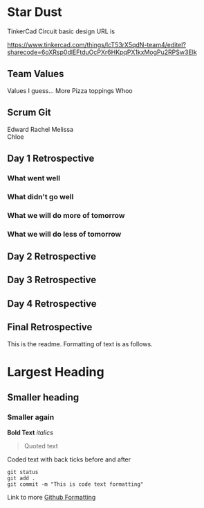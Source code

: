 # Star Dust

TinkerCad Circuit basic design URL is

https://www.tinkercad.com/things/lcT53rX5qdN-team4/editel?sharecode=6oXRsp0dlEFtduOcPXr6HKpqPX1kxMogPu2RPSw3Elk

## Team Values
Values I guess...
More Pizza toppings Whoo

## Scrum Git
Edward
Rachel
Melissa
<br>
Chloe

## Day 1 Retrospective

### What went well

### What didn't go well

### What we will do more of tomorrow

### What we will do less of tomorrow

## Day 2 Retrospective

## Day 3 Retrospective

## Day 4 Retrospective

## Final Retrospective

This is the readme. Formatting of text is as follows.

# Largest Heading
## Smaller heading
### Smaller again

**Bold Text**
*italics*
>Quoted text

Coded text with back ticks before and after
```
git status
git add .
git commit -m "This is code text formatting"
```

Link to more [Github Formatting](https://help.github.com/en/github/writing-on-github/basic-writing-and-formatting-syntax)
